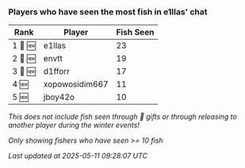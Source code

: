 ### Players who have seen the most fish in e1llas' chat
| Rank | Player | Fish Seen |
|------|--------|-----------|
| 1 🥇 🆕 | e1llas  | 23 |
| 2 🥈 🆕 | envtt  | 19 |
| 3 🥉 🆕 | d1fforr  | 17 |
| 4 🆕 | xopowosidim667  | 11 |
| 5 🆕 | jboy42o  | 10 |

_This does not include fish seen through 🎁 gifts or through releasing to another player during the winter events!_

_Only showing fishers who have seen >= 10 fish_

_Last updated at 2025-05-11 09:28:07 UTC_
